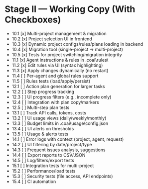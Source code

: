 # Stage II — Working Copy (With Checkboxes)

- 10.1 [x] Multi-project management & migration
- 10.2 [x] Project selection UI in frontend
- 10.3 [x] Dynamic project configs/rules/plans loading in backend
- 10.4 [x] Migration tool (single-project → multi-project)
- 10.5 [x] Tests for project switching/migration integrity
- 11.1 [x] Agent instructions & rules in .coai\rules\
- 11.2 [x] Edit rules via UI (syntax highlighting)
- 11.3 [x] Apply changes dynamically (no restart)
- 11.4 [ ] Per-agent and global rules support
- 11.5 [ ] Rules tests (load/apply/persist)
- 12.1 [ ] Action plan generation for larger tasks
- 12.2 [ ] Step progress tracking
- 12.3 [ ] UI progress filters (e.g., incomplete only)
- 12.4 [ ] Integration with plan copy/markers
- 12.5 [ ] Multi-step plan tests
- 13.1 [ ] Track API calls, tokens, costs
- 13.2 [ ] UI usage views (daily/weekly/monthly)
- 13.3 [ ] Budget limits in .coai\usage\config.json
- 13.4 [ ] UI alerts on thresholds
- 13.5 [ ] Usage & alerts tests
- 14.1 [ ] Error logs with context (project, agent, request)
- 14.2 [ ] UI filtering by date/project/type
- 14.3 [ ] Frequent issues analysis, suggestions
- 14.4 [ ] Export reports to CSV/JSON
- 14.5 [ ] Log/filters/export tests
- 15.1 [ ] Integration tests for multi-project
- 15.2 [ ] Performance/load tests
- 15.3 [ ] Security tests (file access, API endpoints)
- 15.4 [ ] CI automation
